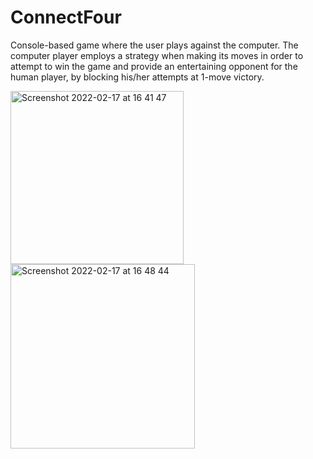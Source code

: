 # ConnectFour
Console-based game where the user plays against the computer. The computer player employs a strategy when making its moves in order to attempt to win the game and provide an entertaining opponent for the human player, by blocking his/her attempts at 1-move victory.

<img width="277" alt="Screenshot 2022-02-17 at 16 41 47" src="https://user-images.githubusercontent.com/99746651/154504832-43dd39e9-33a5-4b8c-be89-f033dd8ccd5e.png">


<img width="295" alt="Screenshot 2022-02-17 at 16 48 44" src="https://user-images.githubusercontent.com/99746651/154506225-2cee5c3b-f012-4a47-8c65-b7e2e3023c14.png">
